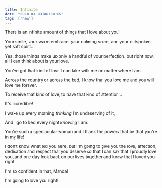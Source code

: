 ```yaml
---
title: Infinite
date: "2018-03-03T06:30:05"
tags: ['new']
---
```


There is an infinite amount of things that I love about you!

Your smile, your warm embrace, your calming voice, and your outspoken, yet soft spirit...

Yes, those things make up only a handful of your perfection, but right now, all I can think about is your love.

You've got that kind of love I can take with me no matter where I am.

Across the country or across the bed, I know that you love me and you will love me forever.

To receive that kind of love, to have that kind of attention... 

It's incredible!

I wake up every morning <i>thinking</i> I'm undeserving of it,

And I go to bed every night <i>knowing</i> I am.

You're such a spectacular woman and I thank the powers that be that you're in my life!

I don't know what led you here, but I'm going to give you the love, affection, dedication and respect that you deserve so that I can say that I proudly love you, and one day look back on our lives together and know that I loved you right!

I'm so confident in that, Manda!

I'm going to love you right!